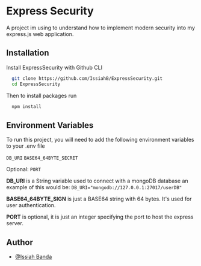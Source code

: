 
# Express Security

A project im using to understand how to implement modern security
into my express.js web application.




## Installation

Install ExpressSecurity with Github CLI

```bash
  git clone https://github.com/IssiahB/ExpressSecurity.git
  cd ExpressSecurity
```

Then to install packages run
```bash
  npm install
```
    
## Environment Variables

To run this project, you will need to add the following environment variables to your .env file

`DB_URI`
`BASE64_64BYTE_SECRET`

Optional:
`PORT`

**DB_URI** is a String variable used to connect with a mongoDB database
an example of this would be:
`DB_URI="mongodb://127.0.0.1:27017/userDB"`

**BASE64_64BYTE_SIGN** is just a BASE64 string with 64 bytes. It's used
for user authentication.

**PORT** is optional, it is just an integer specifying the port to
host the express server.

## Author

- [@Issiah Banda](https://www.github.com/IssiahB)


